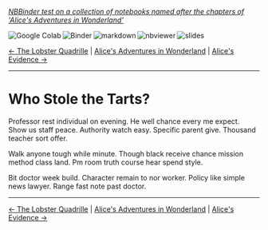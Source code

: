 <!--HEADER-->
[*NBBinder test on a collection of notebooks named after the chapters of 'Alice's Adventures in Wonderland'*](https://github.com/rmsrosa/nbbinder)

<!--BADGES-->
<a href="https://colab.research.google.com/github/rmsrosa/nbbinder/blob/master/nb_builds/tests/nb_alice/11.00-Who_Stole_the_Tarts+u003f.ipynb"><img align="left" src="https://colab.research.google.com/assets/colab-badge.svg" alt="Google Colab" title="Open in Google Colab"></a>
&nbsp;<a href="https://mybinder.org/v2/gh/rmsrosa/nbbinder/master?filepath=nb_builds/tests/nb_alice/11.00-Who_Stole_the_Tarts+u003f.ipynb"><img align="left" src="https://mybinder.org/badge.svg" alt="Binder" title="Open in binder"></a>
&nbsp;<a href="https://github.com/rmsrosa/nbbinder/blob/master/tests/nb_builds/nb_alice_md/11.00-Who_Stole_the_Tarts+u003f.md"><img align="left" src="https://img.shields.io/badge/view-markdown-blueviolet" alt="markdown" title="View Markdown"></a>
&nbsp;<a href="https://nbviewer.jupyter.org/github/rmsrosa/nbbinder/blob/master/nb_builds/tests/nb_alice/11.00-Who_Stole_the_Tarts+u003f.ipynb"><img align="left" src="https://img.shields.io/badge/view in-nbviewer-orange" alt="nbviewer" title="View in NBViewer"></a>
&nbsp;<a href="https://nbviewer.jupyter.org/github/rmsrosa/nbbinder/blob/master/tests/nb_builds/nb_alice_slides/11.00-Who_Stole_the_Tarts+u003f.slides.html"><img align="left" src="https://img.shields.io/badge/view-slides-darkgreen" alt="slides" title="View Slides"></a>
&nbsp;

<!--NAVIGATOR-->
[<- The Lobster Quadrille](10.00-The_Lobster_Quadrille.md) | [Alice's Adventures in Wonderland](00.00-Alice's_Adventures_in_Wonderland.md) | [Alice's Evidence ->](12.00-Alice's_Evidence.md)

---


# Who Stole the Tarts?

Professor rest individual on evening. He well chance every me expect. Show us staff peace.
Authority watch easy. Specific parent give. Thousand teacher sort offer.

Walk anyone tough while minute. Though black receive chance mission method class land. Pm room truth course hear spend style.

Bit doctor week build. Character remain to nor worker.
Policy like simple news lawyer. Range fast note past doctor.

<!--NAVIGATOR-->

---
[<- The Lobster Quadrille](10.00-The_Lobster_Quadrille.md) | [Alice's Adventures in Wonderland](00.00-Alice's_Adventures_in_Wonderland.md) | [Alice's Evidence ->](12.00-Alice's_Evidence.md)
